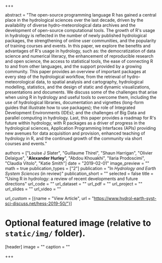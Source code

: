 +++

abstract = "The open-source programming language R has gained a central place in the hydrological sciences over the last decade, driven by the availability of diverse hydro-meteorological data archives and the development of open-source computational tools. The growth of R's usage in hydrology is reflected in the number of newly published hydrological packages, the strengthening of online user communities, and the popularity of training courses and events. In this paper, we explore the benefits and advantages of R's usage in hydrology, such as: the democratization of data science and numerical literacy, the enhancement of reproducible research and open science, the access to statistical tools, the ease of connecting R to and from other languages, and the support provided by a growing community. This paper provides an overview of important packages at every step of the hydrological workflow, from the retrieval of hydro-meteorological data, to spatial analysis and cartography, hydrological modelling, statistics, and the design of static and dynamic visualizations, presentations and documents. We discuss some of the challenges that arise when using R in hydrology and useful tools to overcome them, including the use of hydrological libraries, documentation and vignettes (long-form guides that illustrate how to use packages); the role of Integrated Development Environments (IDEs); and the challenges of Big Data and parallel computing in hydrology. Last, this paper provides a roadmap for R's future within hydrology, with R packages as a driver of progress in the hydrological sciences, Application Programming Interfaces (APIs) providing new avenues for data acquisition and provision, enhanced teaching of hydrology in R, and the continued growth of the community via short courses and events."

authors = ["Louise J Slater", "Guillaume Thirel", "Shaun Harrigan", "Olivier Delaigue", "**Alexander Hurley**", "Abdou Khouakhi", "Ilaria Prodoscimi", "Claudia Vitolo", "Katie Smith"]
date = "2019-02-01"
image_preview = ""
math = true
publication_types = ["2"]
publication = "In *Hydrology and Earth System Sciences* (in review)"
publication_short = ""
selected = false
title = "Using R in hydrology: a review of recent developments and future directions"
url_code = ""
url_dataset = ""
url_pdf = ""
url_project = ""
url_slides = ""
url_video = ""

url_custom = [{name = "View Article", url = "https://www.hydrol-earth-syst-sci-discuss.net/hess-2019-50/"}]


# Optional featured image (relative to `static/img/` folder).
[header]
image = ""
caption = ""

+++